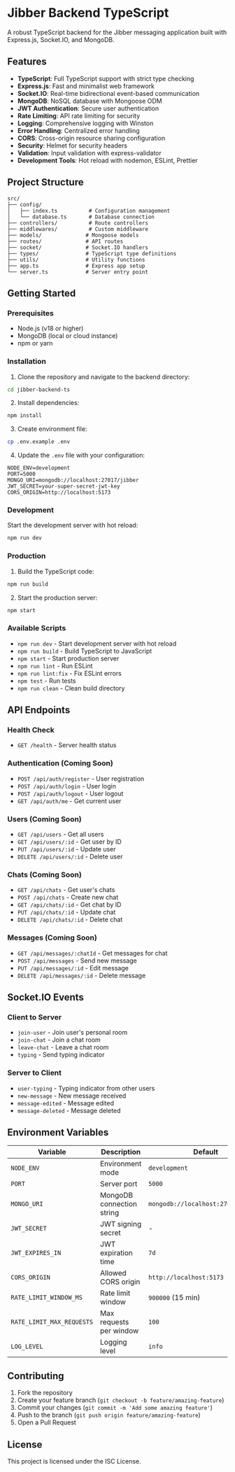 # Jibber Backend TypeScript

A robust TypeScript backend for the Jibber messaging application built with Express.js, Socket.IO, and MongoDB.

## Features

- **TypeScript**: Full TypeScript support with strict type checking
- **Express.js**: Fast and minimalist web framework
- **Socket.IO**: Real-time bidirectional event-based communication
- **MongoDB**: NoSQL database with Mongoose ODM
- **JWT Authentication**: Secure user authentication
- **Rate Limiting**: API rate limiting for security
- **Logging**: Comprehensive logging with Winston
- **Error Handling**: Centralized error handling
- **CORS**: Cross-origin resource sharing configuration
- **Security**: Helmet for security headers
- **Validation**: Input validation with express-validator
- **Development Tools**: Hot reload with nodemon, ESLint, Prettier

## Project Structure

```
src/
├── config/
│   ├── index.ts          # Configuration management
│   └── database.ts       # Database connection
├── controllers/          # Route controllers
├── middlewares/          # Custom middleware
├── models/              # Mongoose models
├── routes/              # API routes
├── socket/              # Socket.IO handlers
├── types/               # TypeScript type definitions
├── utils/               # Utility functions
├── app.ts               # Express app setup
└── server.ts            # Server entry point
```

## Getting Started

### Prerequisites

- Node.js (v18 or higher)
- MongoDB (local or cloud instance)
- npm or yarn

### Installation

1. Clone the repository and navigate to the backend directory:

```bash
cd jibber-backend-ts
```

2. Install dependencies:

```bash
npm install
```

3. Create environment file:

```bash
cp .env.example .env
```

4. Update the `.env` file with your configuration:

```env
NODE_ENV=development
PORT=5000
MONGO_URI=mongodb://localhost:27017/jibber
JWT_SECRET=your-super-secret-jwt-key
CORS_ORIGIN=http://localhost:5173
```

### Development

Start the development server with hot reload:

```bash
npm run dev
```

### Production

1. Build the TypeScript code:

```bash
npm run build
```

2. Start the production server:

```bash
npm start
```

### Available Scripts

- `npm run dev` - Start development server with hot reload
- `npm run build` - Build TypeScript to JavaScript
- `npm start` - Start production server
- `npm run lint` - Run ESLint
- `npm run lint:fix` - Fix ESLint errors
- `npm test` - Run tests
- `npm run clean` - Clean build directory

## API Endpoints

### Health Check

- `GET /health` - Server health status

### Authentication (Coming Soon)

- `POST /api/auth/register` - User registration
- `POST /api/auth/login` - User login
- `POST /api/auth/logout` - User logout
- `GET /api/auth/me` - Get current user

### Users (Coming Soon)

- `GET /api/users` - Get all users
- `GET /api/users/:id` - Get user by ID
- `PUT /api/users/:id` - Update user
- `DELETE /api/users/:id` - Delete user

### Chats (Coming Soon)

- `GET /api/chats` - Get user's chats
- `POST /api/chats` - Create new chat
- `GET /api/chats/:id` - Get chat by ID
- `PUT /api/chats/:id` - Update chat
- `DELETE /api/chats/:id` - Delete chat

### Messages (Coming Soon)

- `GET /api/messages/:chatId` - Get messages for chat
- `POST /api/messages` - Send new message
- `PUT /api/messages/:id` - Edit message
- `DELETE /api/messages/:id` - Delete message

## Socket.IO Events

### Client to Server

- `join-user` - Join user's personal room
- `join-chat` - Join a chat room
- `leave-chat` - Leave a chat room
- `typing` - Send typing indicator

### Server to Client

- `user-typing` - Typing indicator from other users
- `new-message` - New message received
- `message-edited` - Message edited
- `message-deleted` - Message deleted

## Environment Variables

| Variable                  | Description               | Default                            |
| ------------------------- | ------------------------- | ---------------------------------- |
| `NODE_ENV`                | Environment mode          | `development`                      |
| `PORT`                    | Server port               | `5000`                             |
| `MONGO_URI`               | MongoDB connection string | `mongodb://localhost:27017/jibber` |
| `JWT_SECRET`              | JWT signing secret        | -                                  |
| `JWT_EXPIRES_IN`          | JWT expiration time       | `7d`                               |
| `CORS_ORIGIN`             | Allowed CORS origin       | `http://localhost:5173`            |
| `RATE_LIMIT_WINDOW_MS`    | Rate limit window         | `900000` (15 min)                  |
| `RATE_LIMIT_MAX_REQUESTS` | Max requests per window   | `100`                              |
| `LOG_LEVEL`               | Logging level             | `info`                             |

## Contributing

1. Fork the repository
2. Create your feature branch (`git checkout -b feature/amazing-feature`)
3. Commit your changes (`git commit -m 'Add some amazing feature'`)
4. Push to the branch (`git push origin feature/amazing-feature`)
5. Open a Pull Request

## License

This project is licensed under the ISC License.
